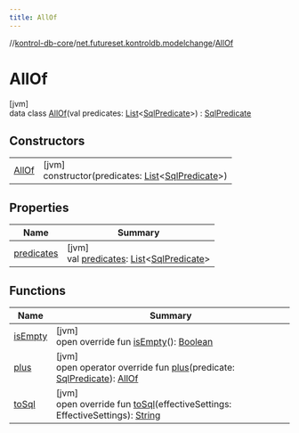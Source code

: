 ```yaml
---
title: AllOf
---
```

//[kontrol-db-core](../../../index.html)/[net.futureset.kontroldb.modelchange](../index.html)/[AllOf](index.html)



# AllOf



[jvm]\
data class [AllOf](index.html)(val predicates: [List](https://kotlinlang.org/api/latest/jvm/stdlib/kotlin.collections/-list/index.html)&lt;[SqlPredicate](../-sql-predicate/index.html)&gt;) : [SqlPredicate](../-sql-predicate/index.html)



## Constructors


| | |
|---|---|
| [AllOf](-all-of.html) | [jvm]<br>constructor(predicates: [List](https://kotlinlang.org/api/latest/jvm/stdlib/kotlin.collections/-list/index.html)&lt;[SqlPredicate](../-sql-predicate/index.html)&gt;) |


## Properties


| Name | Summary |
|---|---|
| [predicates](predicates.html) | [jvm]<br>val [predicates](predicates.html): [List](https://kotlinlang.org/api/latest/jvm/stdlib/kotlin.collections/-list/index.html)&lt;[SqlPredicate](../-sql-predicate/index.html)&gt; |


## Functions


| Name | Summary |
|---|---|
| [isEmpty](is-empty.html) | [jvm]<br>open override fun [isEmpty](is-empty.html)(): [Boolean](https://kotlinlang.org/api/latest/jvm/stdlib/kotlin/-boolean/index.html) |
| [plus](plus.html) | [jvm]<br>open operator override fun [plus](plus.html)(predicate: [SqlPredicate](../-sql-predicate/index.html)): [AllOf](index.html) |
| [toSql](to-sql.html) | [jvm]<br>open override fun [toSql](to-sql.html)(effectiveSettings: EffectiveSettings): [String](https://kotlinlang.org/api/latest/jvm/stdlib/kotlin/-string/index.html) |

